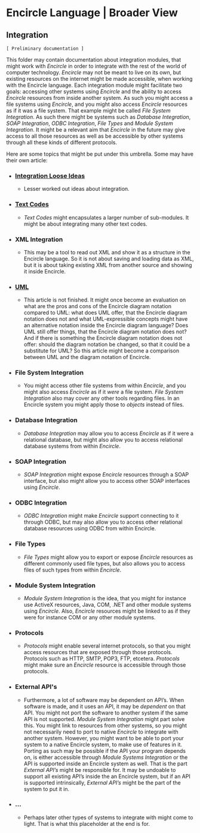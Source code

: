 ﻿Encircle Language | Broader View
================================

Integration
-----------

`[ Preliminary documentation ]`

This folder may contain documentation about integration modules, that might work with *Encircle* in order to integrate with the rest of the world of computer technology. *Encircle* may not be meant to live on its own, but existing resources on the internet might be made accessible, when working with the Encircle language. Each integration module might facilitate two goals: accessing other systems using *Encircle* and the ability to access *Encircle* resources from inside another system. As such you might access a file systems using *Encircle*, and you might also access *Encircle* resources as if it was a file system. That example might be called *File System Integration*. As such there might be systems such as *Database Integration*, *SOAP Integration*, *ODBC Integration*, *File Types* and *Module System Integration*. It might be a relevant aim that *Encircle* in the future may give access to all those resources as well as be accessible by other systems through all these kinds of different protocols.

Here are some topics that might be put under this umbrella. Some may have their own article:

- ### [Integration Loose Ideas](integration-loose-ideas.md)

    - Lesser worked out ideas about integration.

- ### [Text Codes](text-codes.md)

    - *Text Codes* might encapsulates a larger number of sub-modules. It might be about integrating many other text codes.

- ### XML Integration

    - This may be a tool to read out XML and show it as a structure in the Encircle language. So it is not about saving and loading data as XML, but it is about taking existing XML from another source and showing it inside Encircle.

- ### [UML](uml.md)

    - This article is not finished. It might once become an evaluation on what are the pros and cons of the Encircle diagram notation compared to UML: what does UML offer, that the Encircle diagram notation does not and what UML-expressible concepts might have an alternative notation inside the Encircle diagram language? Does UML still offer things, that the Encircle diagram notation does not? And if there is something the Encircle diagram notation does not offer: should the diagram notation be changed, so that it could be a substitute for UML? So this article might become a comparison between UML and the diagram notation of Encircle.

- ### File System Integration

    - You might access other file systems from within *Encircle*, and you might also access *Encircle* as if it *were* a file system. *File System Integration* also may cover any other tools regarding files. In an Encircle system you might apply those to *objects* instead of files.

- ### Database Integration

    - *Database Integration* may allow you to access *Encircle* as if it were a relational database, but might also allow you to access relational database systems from within *Encircle*.

- ### SOAP Integration

    - *SOAP Integration* might expose *Encircle* resources through a SOAP interface, but also might allow you to access other SOAP interfaces using *Encircle*.

- ### ODBC Integration

    - *ODBC Integration* might make *Encircle* support connecting to it through ODBC, but may also allow you to access other relational database resources using ODBC from within Encircle.

- ### File Types

    - *File Types* might allow you to export or expose *Encircle* resources as different commonly used file types, but also allows you to access files of such types from within *Encircle*.

- ### Module System Integration

    - *Module System Integration* is the idea, that you might for instance use ActiveX resources, Java, COM, .NET and other module systems using *Encircle*. Also, *Encircle* resources might be linked to as if they were for instance COM or any other module systems.

- ### Protocols

    - *Protocols* might enable several internet protocols, so that you might access resources that are exposed through those protocols. Protocols such as HTTP, SMTP, POP3, FTP, etcetera. *Protocols* might make sure an *Encircle* resource is accessible through those protocols.

- ### External API's

    - Furthermore, a lot of software may be dependent on API’s. When software is made, and it uses an API, it may be *dependent* on that API. You might not port the software to another system if the same API is not supported. *Module System Integration* might part solve this. You might link to resources from other systems, so you might not necessarily need to port to native *Encircle* to integrate with another system. However, you might want to be able to port your system to a native Encircle system, to make use of features in it. Porting as such may be possible if the API your program depends on, is either accessible through *Module Systems Integration* or the API is supported inside an Encircle system as well. That is the part *External API’s* might be responsible for. It may be undoable to support all existing API’s inside the an Encircle system, but if an API is supported intrinsically, *External API’s* might be the part of the system to put it in.

- ### ...

    - Perhaps later other types of systems to integrate with might come to light. That is what this placeholder at the end is for.